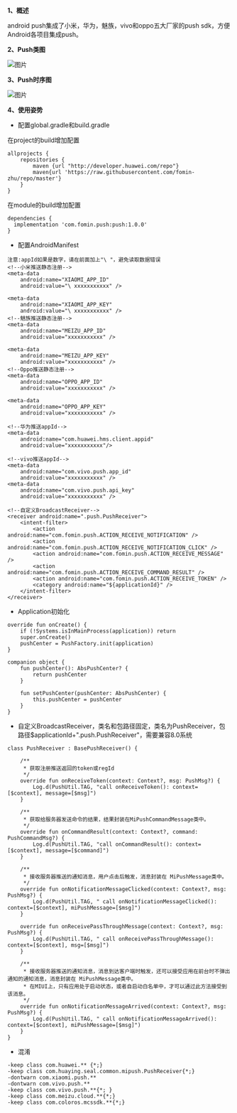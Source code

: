 **1、概述**

android push集成了小米，华为，魅族，vivo和oppo五大厂家的push sdk，方便Android各项目集成push。

**2、Push类图**

![图片](https://imgconvert.csdnimg.cn/aHR0cHM6Ly9pbWFnZXMtY2RuLnNoaW1vLmltL25KQ3l4cFFYWHJvZEtCZGovJUU2JTlDJUFBJUU1JTkxJUJEJUU1JTkwJThEJUU2JTk2JTg3JUU0JUJCJUI2XzZfLnBuZyF0aHVtYm5haWw)

**3、Push时序图**

![图片](https://images-cdn.shimo.im/nJCyxpQXXrodKBdj/未命名文件_6_.png!thumbnail)

**4、使用姿势**

* 配置global.gradle和build.gradle

在project的build增加配置
```
allprojects {
    repositories {
        maven {url "http://developer.huawei.com/repo"}
        maven{url 'https://raw.githubusercontent.com/fomin-zhu/repo/master'}
    }
}
```
在module的build增加配置
```
dependencies {
  implementation 'com.fomin.push:push:1.0.0'
}
```
* 配置AndroidManifest
```
注意:appId如果是数字，请在前面加上"\ "，避免读取数据错误
<!--小米推送静态注册-->
<meta-data
    android:name="XIAOMI_APP_ID"
    android:value="\ xxxxxxxxxxx" />

<meta-data
    android:name="XIAOMI_APP_KEY"
    android:value="\ xxxxxxxxxxx" />
<!--魅族推送静态注册-->
<meta-data
    android:name="MEIZU_APP_ID"
    android:value="xxxxxxxxxxx" />

<meta-data
    android:name="MEIZU_APP_KEY"
    android:value="xxxxxxxxxxx" />
<!--Oppo推送静态注册-->
<meta-data
    android:name="OPPO_APP_ID"
    android:value="xxxxxxxxxxx" />

<meta-data
    android:name="OPPO_APP_KEY"
    android:value="xxxxxxxxxxx" />

<!--华为推送appId-->
<meta-data
    android:name="com.huawei.hms.client.appid"
    android:value="xxxxxxxxxxx"/>

<!--vivo推送appId-->
<meta-data
    android:name="com.vivo.push.app_id"
    android:value="xxxxxxxxxxx" />
<meta-data
    android:name="com.vivo.push.api_key"
    android:value="xxxxxxxxxxx" />
    
<!--自定义BroadcastReceiver-->
<receiver android:name=".push.PushReceiver">
    <intent-filter>
        <action android:name="com.fomin.push.ACTION_RECEIVE_NOTIFICATION" />
        <action android:name="com.fomin.push.ACTION_RECEIVE_NOTIFICATION_CLICK" />
        <action android:name="com.fomin.push.ACTION_RECEIVE_MESSAGE" />
        <action android:name="com.fomin.push.ACTION_RECEIVE_COMMAND_RESULT" />
        <action android:name="com.fomin.push.ACTION_RECEIVE_TOKEN" />
        <category android:name="${applicationId}" />
    </intent-filter>
</receiver>
```
* Application初始化
```
override fun onCreate() {
    if (!Systems.isInMainProcess(application)) return
    super.onCreate()
    pushCenter = PushFactory.init(application)
}

companion object {
    fun pushCenter(): AbsPushCenter? {
        return pushCenter
    }

    fun setPushCenter(pushCenter: AbsPushCenter) {
        this.pushCenter = pushCenter
    }
}
```
* 自定义BroadcastReceiver，类名和包路径固定，类名为PushReceiver，包路径$applicationId+".push.PushReceiver"，需要兼容8.0系统
```
class PushReceiver : BasePushReceiver() {

    /**
     * 获取注册推送返回的token或regId
     */
    override fun onReceiveToken(context: Context?, msg: PushMsg?) {
        Log.d(PushUtil.TAG, "call onReceiveToken(): context=[$context], message=[$msg]")
    }

    /**
     * 获取给服务器发送命令的结果，结果封装在MiPushCommandMessage类中。
     */
    override fun onCommandResult(context: Context?, command: PushCommandMsg?) {
        Log.d(PushUtil.TAG, "call onCommandResult(): context=[$context], message=[$command]")
    }

    /**
     * 接收服务器推送的通知消息，用户点击后触发，消息封装在 MiPushMessage类中。
     */
    override fun onNotificationMessageClicked(context: Context?, msg: PushMsg?) {
        Log.d(PushUtil.TAG, " call onNotificationMessageClicked(): context=[$context], miPushMessage=[$msg]")
    }

    override fun onReceivePassThroughMessage(context: Context?, msg: PushMsg?) {
        Log.d(PushUtil.TAG, " call onReceivePassThroughMessage(): context=[$context], msg=[$msg]")
    }

    /**
     * 接收服务器推送的通知消息，消息到达客户端时触发，还可以接受应用在前台时不弹出通知的通知消息，消息封装在 MiPushMessage类中。
     * 在MIUI上，只有应用处于启动状态，或者自启动白名单中，才可以通过此方法接受到该消息。
     */
    override fun onNotificationMessageArrived(context: Context?, msg: PushMsg?) {
        Log.d(PushUtil.TAG, " call onNotificationMessageArrived(): context=[$context], miPushMessage=[$msg]")
    }
}
```
* 混淆
```
-keep class com.huawei.** {*;}
-keep class com.huaying.seal.common.mipush.PushReceiver{*;}
-dontwarn com.xiaomi.push.**
-dontwarn com.vivo.push.**
-keep class com.vivo.push.**{*; }
-keep class com.meizu.cloud.**{*;}
-keep class com.coloros.mcssdk.**{*;}
```


